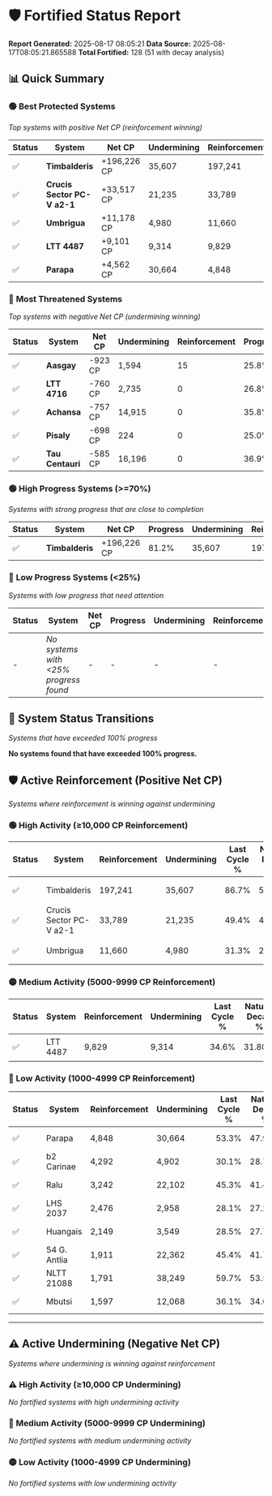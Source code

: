 # 🛡️ Fortified Status Report

**Report Generated:** 2025-08-17 08:05:21
**Data Source:** 2025-08-17T08:05:21.865588
**Total Fortified:** 128 (51 with decay analysis)

## 📊 Quick Summary

### 🟢 **Best Protected Systems**
*Top systems with positive Net CP (reinforcement winning)*

| Status | System | Net CP | Undermining | Reinforcement | Progress |
|--------|--------|--------|-------------|---------------|----------|
| ✅ | **Timbalderis** | +196,226 CP | 35,607 | 197,241 | 81.2% |
| ✅ | **Crucis Sector PC-V a2-1** | +33,517 CP | 21,235 | 33,789 | 46.1% |
| ✅ | **Umbrigua** | +11,178 CP | 4,980 | 11,660 | 30.5% |
| ✅ | **LTT 4487** | +9,101 CP | 9,314 | 9,829 | 33.2% |
| ✅ | **Parapa** | +4,562 CP | 30,664 | 4,848 | 48.6% |

### 🔴 **Most Threatened Systems**
*Top systems with negative Net CP (undermining winning)*

| Status | System | Net CP | Undermining | Reinforcement | Progress |
|--------|--------|--------|-------------|---------------|----------|
| ✅ | **Aasgay** | -923 CP | 1,594 | 15 | 25.8% |
| ✅ | **LTT 4716** | -760 CP | 2,735 | 0 | 26.8% |
| ✅ | **Achansa** | -757 CP | 14,915 | 0 | 35.8% |
| ✅ | **Pisaly** | -698 CP | 224 | 0 | 25.0% |
| ✅ | **Tau Centauri** | -585 CP | 16,196 | 0 | 36.9% |

### 🟢 **High Progress Systems (>=70%)**
*Systems with strong progress that are close to completion*

| Status | System | Net CP | Progress | Undermining | Reinforcement |
|--------|--------|--------|----------|-------------|---------------|
| ✅ | **Timbalderis** | +196,226 CP | 81.2% | 35,607 | 197,241 |

### 🔴 **Low Progress Systems (<25%)**
*Systems with low progress that need attention*

| Status | System | Net CP | Progress | Undermining | Reinforcement |
|--------|--------|--------|----------|-------------|---------------|
| - | *No systems with <25% progress found* | - | - | - | - |
## 🔄 System Status Transitions
*Systems that have exceeded 100% progress*

**No systems found that have exceeded 100% progress.**

## 🛡️ Active Reinforcement (Positive Net CP)
*Systems where reinforcement is winning against undermining*

### 🟢 High Activity (≥10,000 CP Reinforcement)

| Status | System | Reinforcement | Undermining | Last Cycle % | Natural Decay % | Current Progress % | Current CP | Net CP | Activity |
|--------|--------|---------------|-------------|--------------|-----------------|-------------------|------------|--------|----------|
| ✅ | Timbalderis | 197,241 | 35,607 | 86.7% | 51.01% | 81.2% | 527,800 | +196,226 | 🟢 High Reinforcement |
| ✅ | Crucis Sector PC-V a2-1 | 33,789 | 21,235 | 49.4% | 40.94% | 46.1% | 299,650 | +33,517 | 🟢 High Reinforcement |
| ✅ | Umbrigua | 11,660 | 4,980 | 31.3% | 28.78% | 30.5% | 198,250 | +11,178 | 🟢 High Reinforcement |

### 🟡 Medium Activity (5000-9999 CP Reinforcement)

| Status | System | Reinforcement | Undermining | Last Cycle % | Natural Decay % | Current Progress % | Current CP | Net CP | Activity |
|--------|--------|---------------|-------------|--------------|-----------------|-------------------|------------|--------|----------|
| ✅ | LTT 4487 | 9,829 | 9,314 | 34.6% | 31.80% | 33.2% | 215,800 | +9,101 | 🟡 Medium Reinforcement |

### 🔴 Low Activity (1000-4999 CP Reinforcement)

| Status | System | Reinforcement | Undermining | Last Cycle % | Natural Decay % | Current Progress % | Current CP | Net CP | Activity |
|--------|--------|---------------|-------------|--------------|-----------------|-------------------|------------|--------|----------|
| ✅ | Parapa | 4,848 | 30,664 | 53.3% | 47.90% | 48.6% | 315,900 | +4,562 | 🔵 Low Reinforcement |
| ✅ | b2 Carinae | 4,292 | 4,902 | 30.1% | 28.72% | 29.3% | 190,450 | +3,800 | 🔵 Low Reinforcement |
| ✅ | Ralu | 3,242 | 22,102 | 45.3% | 41.47% | 41.9% | 272,350 | +2,812 | 🔵 Low Reinforcement |
| ✅ | LHS 2037 | 2,476 | 2,958 | 28.1% | 27.29% | 27.6% | 179,400 | +2,001 | 🔵 Low Reinforcement |
| ✅ | Huangais | 2,149 | 3,549 | 28.5% | 27.74% | 28.0% | 182,000 | +1,690 | 🔵 Low Reinforcement |
| ✅ | 54 G. Antlia | 1,911 | 22,362 | 45.4% | 41.75% | 42.0% | 273,000 | +1,608 | 🔵 Low Reinforcement |
| ✅ | NLTT 21088 | 1,791 | 38,249 | 59.7% | 53.56% | 53.8% | 349,699 | +1,580 | 🔵 Low Reinforcement |
| ✅ | Mbutsi | 1,597 | 12,068 | 36.1% | 34.03% | 34.2% | 222,300 | +1,129 | 🔵 Low Reinforcement |


---

## ⚠️ Active Undermining (Negative Net CP)
*Systems where undermining is winning against reinforcement*

### ⚠️ High Activity (≥10,000 CP Undermining)

*No fortified systems with high undermining activity*

### 🔶 Medium Activity (5000-9999 CP Undermining)

*No fortified systems with medium undermining activity*

### 🟡 Low Activity (1000-4999 CP Undermining)

*No fortified systems with low undermining activity*
